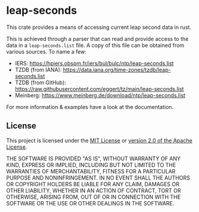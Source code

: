 
# leap-seconds

This crate provides a means of accessing current leap second data in rust.

This is achieved through a parser that can read and provide access to the data in a
`leap-seconds.list` file. A copy of this file can be obtained from various sources. To name a
few:
 - IERS: <https://hpiers.obspm.fr/iers/bul/bulc/ntp/leap-seconds.list>
 - TZDB (from IANA): <https://data.iana.org/time-zones/tzdb/leap-seconds.list>
 - TZDB (from GitHub): <https://raw.githubusercontent.com/eggert/tz/main/leap-seconds.list>
 - Meinberg: <https://www.meinberg.de/download/ntp/leap-seconds.list>

For more information & examples have a look at the documentation.

## License

This project is licensed under the [MIT License](./LICENSE-MIT) or
[version 2.0 of the Apache License](./LICENSE-APACHE).

THE SOFTWARE IS PROVIDED "AS IS", WITHOUT WARRANTY OF
ANY KIND, EXPRESS OR IMPLIED, INCLUDING BUT NOT LIMITED
TO THE WARRANTIES OF MERCHANTABILITY, FITNESS FOR A
PARTICULAR PURPOSE AND NONINFRINGEMENT. IN NO EVENT
SHALL THE AUTHORS OR COPYRIGHT HOLDERS BE LIABLE FOR ANY
CLAIM, DAMAGES OR OTHER LIABILITY, WHETHER IN AN ACTION
OF CONTRACT, TORT OR OTHERWISE, ARISING FROM, OUT OF OR
IN CONNECTION WITH THE SOFTWARE OR THE USE OR OTHER
DEALINGS IN THE SOFTWARE.
